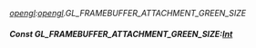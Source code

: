_[opengl](../../modules/opengl/opengl-module.md):[opengl](../../modules/opengl/opengl-module.md).GL\_FRAMEBUFFER\_ATTACHMENT\_GREEN\_SIZE_
##### Const GL\_FRAMEBUFFER\_ATTACHMENT\_GREEN\_SIZE:[Int](../../modules/wonkey/wonkey-types-int.md)
